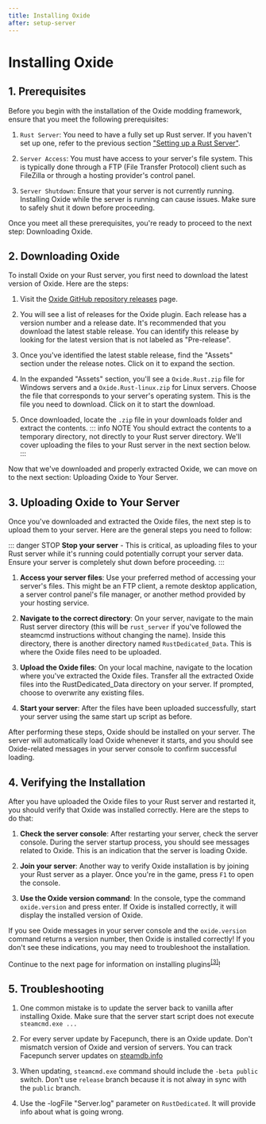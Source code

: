 ```yaml
---
title: Installing Oxide
after: setup-server
---
```


# Installing Oxide

## 1. Prerequisites

Before you begin with the installation of the Oxide modding framework, ensure that you meet the following prerequisites:

1. `Rust Server`: You need to have a fully set up Rust server. If you haven't set up one, refer to the previous section ["Setting up a Rust Server"](./setup-server).

2. `Server Access`: You must have access to your server's file system. This is typically done through a FTP (File Transfer Protocol) client such as FileZilla or through a hosting provider's control panel.

3. `Server Shutdown`: Ensure that your server is not currently running. Installing Oxide while the server is running can cause issues. Make sure to safely shut it down before proceeding.

Once you meet all these prerequisites, you're ready to proceed to the next step: Downloading Oxide.

## 2. Downloading Oxide

To install Oxide on your Rust server, you first need to download the latest version of Oxide. Here are the steps:

1. Visit the [Oxide GitHub repository releases](https://github.com/OxideMod/Oxide.Rust/releases) page.

2. You will see a list of releases for the Oxide plugin. Each release has a version number and a release date. It's recommended that you download the latest stable release. You can identify this release by looking for the latest version that is not labeled as "Pre-release".

3. Once you've identified the latest stable release, find the "Assets" section under the release notes. Click on it to expand the section.

4. In the expanded "Assets" section, you'll see a `Oxide.Rust.zip` file for Windows servers and a `Oxide.Rust-linux.zip` for Linux servers. Choose the file that corresponds to your server's operating system. This is the file you need to download. Click on it to start the download.

5. Once downloaded, locate the `.zip` file in your downloads folder and extract the contents.
   ::: info NOTE
   You should extract the contents to a temporary directory, not directly to your Rust server directory. We'll cover uploading the files to your Rust server in the next section below.
   :::

Now that we've downloaded and properly extracted Oxide, we can move on to the next section: Uploading Oxide to Your Server.

## 3. Uploading Oxide to Your Server

Once you've downloaded and extracted the Oxide files, the next step is to upload them to your server. Here are the general steps you need to follow:

::: danger STOP
**Stop your server** - This is critical, as uploading files to your Rust server while it's running could potentially corrupt your server data. Ensure your server is completely shut down before proceeding.
:::

1. **Access your server files**: Use your preferred method of accessing your server's files. This might be an FTP client, a remote desktop application, a server control panel's file manager, or another method provided by your hosting service.

2. **Navigate to the correct directory**: On your server, navigate to the main Rust server directory (this will be `rust_server` if you've followed the steamcmd instructions without changing the name). Inside this directory, there is another directory named `RustDedicated_Data`. This is where the Oxide files need to be uploaded.

3. **Upload the Oxide files**: On your local machine, navigate to the location where you've extracted the Oxide files. Transfer all the extracted Oxide files into the RustDedicated_Data directory on your server. If prompted, choose to overwrite any existing files.

4. **Start your server**: After the files have been uploaded successfully, start your server using the same start up script as before.

After performing these steps, Oxide should be installed on your server. The server will automatically load Oxide whenever it starts, and you should see Oxide-related messages in your server console to confirm successful loading.

## 4. Verifying the Installation

After you have uploaded the Oxide files to your Rust server and restarted it, you should verify that Oxide was installed correctly. Here are the steps to do that:

1. **Check the server console**: After restarting your server, check the server console. During the server startup process, you should see messages related to Oxide. This is an indication that the server is loading Oxide.

2. **Join your server**: Another way to verify Oxide installation is by joining your Rust server as a player. Once you're in the game, press `F1` to open the console.

3. **Use the Oxide version command**: In the console, type the command `oxide.version` and press enter. If Oxide is installed correctly, it will display the installed version of Oxide.

If you see Oxide messages in your server console and the `oxide.version` command returns a version number, then Oxide is installed correctly! If you don't see these indications, you may need to troubleshoot the installation.

Continue to the next page for information on installing plugins<sup><a href="/glossary#plugins">[3]</a></sup>!

## 5. Troubleshooting

1. One common mistake is to update the server back to vanilla after installing Oxide. Make sure that the server start script does not execute `steamcmd.exe ...`

2. For every server update by Facepunch, there is an Oxide update. Don't mismatch version of Oxide and version of servers. You can track Facepunch server updates on [steamdb.info](https://steamdb.info/app/258550/depots/)

3. When updating, `steamcmd.exe` command should include the `-beta public` switch. Don't use `release` branch because it is not alway in sync with the `public` branch.

4. Use the -logFile "Server.log" parameter on `RustDedicated`. It will provide info about what is going wrong.
